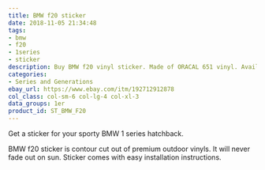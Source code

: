 ```yaml
---
title: BMW f20 sticker
date: 2018-11-05 21:34:48
tags:
- bmw
- f20
- 1series
- sticker
description: Buy BMW f20 vinyl sticker. Made of ORACAL 651 vinyl. Available in different colors.
categories:
- Series and Generations
ebay_url: https://www.ebay.com/itm/192712912878
col_class: col-sm-6 col-lg-4 col-xl-3
data_groups: 1er
product_id: ST_BMW_F20
---
```


Get a sticker for your sporty BMW 1 series hatchback.

<!-- more -->
<!-- {% asset_img content-image bmw-f20-sticker.jpg 'BMW f20 vinyl sport drift stance sticker"BMW f20 vinyl sport drift stance sticker"' %} -->

BMW f20 sticker is contour cut out of premium outdoor vinyls. It will never fade out on sun. Sticker comes with easy installation instructions. 
